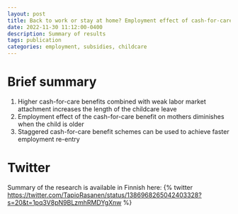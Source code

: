 ```yaml
---
layout: post
title: Back to work or stay at home? Employment effect of cash-for-care benefit
date: 2022-11-30 11:12:00-0400
description: Summary of results
tags: publication
categories: employment, subsidies, childcare
---
```


# Brief summary

1. Higher cash-for-care benefits combined with weak labor market attachment increases the length of the childcare leave
2. Employment effect of the cash-for-care benefit on mothers diminishes when the child is older
3. Staggered cash-for-care benefit schemes can be used to achieve faster employment re-entry


# Twitter
Summary of the research is available in Finnish here:
{% twitter https://twitter.com/TapioRasanen/status/1386968265042403328?s=20&t=1pq3V8pN9BLzmhRMDYgXnw %}

